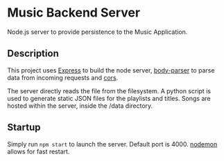 # Music Backend Server

Node.js server to provide persistence to the Music Application.

## Description

This project uses [Express](https://expressjs.com/) to build the node server, 
[body-parser](https://www.npmjs.com/package/body-parser) to parse data from incoming requests and 
[cors](https://www.npmjs.com/package/cors).

The server directly reads the file from the filesystem.
A python script is used to generate static JSON files for the playlists and titles.
Songs are hosted within the server, inside the /data directory.

## Startup

Simply run `npm start` to launch the server. Default port is 4000.
[nodemon](https://nodemon.io/) allows for fast restart.
